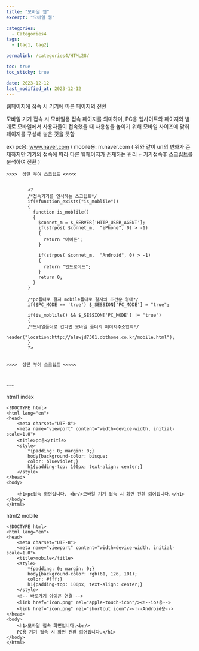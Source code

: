 ```yaml
---
title: "모바일 웹"
excerpt: "모바일 웹"

categories:
  - Categories4
tags:
  - [tag1, tag2]

permalink: /categories4/HTML28/

toc: true
toc_sticky: true

date: 2023-12-12
last_modified_at: 2023-12-12
---
```


웹페이지에 접속 시 기기에 따른 페이지의 전환

모바일 기기 접속 시 모바일용 접속 페이지를 의미하며, PC용 웹사이트와 페이지와 별개로 모바일에서 사용자들이 접속했을 때 사용성을 높이기 위해 모바일 사이즈에 맞춰 페이지를 구성해 놓은 것을 뜻함

ex) pc용: www.naver.com / mobile용: m.naver.com
( 위와 같이 url의 변화가 존재하지만 기기의 접속에 따라 다른 웹페이지가 존재하는 원리 + 기기접속후 스크립트를 분석하여 전환 )

    >>>>  상단 부여 스크립트 <<<<<


            <?
            /*접속기기를 인식하는 스크립트*/
            if(!function_exists("is_moblile"))
            {
              function is_moblile()
              {
                $connet_m = $_SERVER['HTTP_USER_AGENT'];
                if(strpos( $connet_m,  "iPhone", 0) > -1)
                {
                  return "아이폰";
                }

                if(strpos( $connet_m,  "Android", 0) > -1)
                {
                  return "안드로이드";
                }
                return 0;
              }
            }

            /*pc폴더로 갈지 mobile폴더로 갈지의 조건문 형태*/
            if($PC_MODE == 'true') $_SESSION['PC_MODE'] = "true";

            if(is_moblile() && $_SESSION['PC_MODE'] != "true")
            {
            /*모바일폴더로 간다면 모바일 폴더의 페이지주소입력*/
              header("location:http://alswjd7301.dothome.co.kr/mobile.html");
            }
            ?>


    >>>>  상단 부여 스크립트 <<<<<



    ~~~

html1 index

```
<!DOCTYPE html>
<html lang="en">
<head>
    <meta charset="UTF-8">
    <meta name="viewport" content="width=device-width, initial-scale=1.0">
    <title>pc용</title>
    <style>
        *{padding: 0; margin: 0;}
        body{background-color: bisque;
        color: blueviolet;}
        h1{padding-top: 100px; text-align: center;}
    </style>
</head>
<body>

    <h1>pc접속 화면입니다. <br/>모바일 기기 접속 시 화면 전환 되어집니다.</h1>
</body>
</html>
```

html2 mobile

```
<!DOCTYPE html>
<html lang="en">
<head>
    <meta charset="UTF-8">
    <meta name="viewport" content="width=device-width, initial-scale=1.0">
    <title>mobile</title>
    <style>
        *{padding: 0; margin: 0;}
        body{background-color: rgb(61, 126, 101);
        color: #fff;}
        h1{padding-top: 100px; text-align: center;}
    </style>
    <!-- 바로가기 아이콘 연결 -->
    <link href="icon.png" rel="apple-touch-icon"/><!--ios용-->
    <link href="icon.png" rel="shortcut icon"/><!--Android용-->
</head>
<body>
    <h1>모바일 접속 화면입니다.<br/>
    PC용 기기 접속 시 화면 전환 되어집니다.</h1>
</body>
</html>
```
